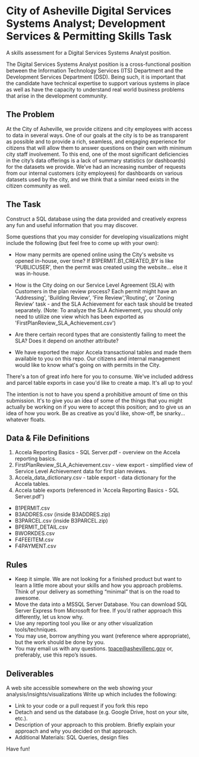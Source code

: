 # City of Asheville Digital Services Systems Analyst; Development Services & Permitting Skills Task
A skills assessment for a Digital Services Systems Analyst position.

The Digital Services Systems Analyst position is a cross-functional position between the Information Technology Services (ITS) Department and the Development Services Department (DSD).  Being such, it is important that the candidate have technical expertise to support various systems in place as well as have the capacity to understand real world business problems that arise in the development community.

## The Problem

At the City of Asheville, we provide citizens and city employees with access to data in several ways. One of our goals at the city is to be as transparent as possible and to provide a rich, seamless, and engaging experience for citizens that will allow them to answer questions on their own with minimum city staff involvement. To this end, one of the most significant deficiencies in the city’s data offerings is a lack of summary statistics (or dashboards) for the datasets we provide. We’ve had an increasing number of requests from our internal customers (city employees) for dashboards on various datasets used by the city, and we think that a similar need exists in the citizen community as well. 

## The Task 

Construct a SQL database using the data provided and creatively express any fun and useful information that you may discover. 

Some questions that you may consider for developing visualizations might include the following (but feel free to come up with your own):

  * How many permits are opened online using the City's website vs opened in-house, over time? If B1PERMIT.B1_CREATED_BY is like 'PUBLICUSER', then the permit was created using the website... else it was in-house. 

  * How is the City doing on our Service Level Agreement (SLA) with Customers in the plan review process?  Each permit might have an 'Addressing', 'Building Review', 'Fire Review','Routing', or 'Zoning Review' task - and the SLA Achievement for each task should be treated separately.  (Note: To analyze the SLA Achievement, you should only need to utilize one view which has been exported as 'FirstPlanReview_SLA_Achievement.csv')

  * Are there certain record types that are consistently failing to meet the SLA? Does it depend on another attribute? 

  * We have exported the major Accela transactional tables and made them available to you on this repo.  Our citizens and internal management would like to know what's going on with permits in the City.  

There's a ton of great info here for you to consume.  We've included address and parcel table exports in case you'd like to create a map.  It's all up to you!

The intention is not to have you spend a prohibitive amount of time on this submission.  It's to give you an idea of some of the things that you might actually be working on if you were to accept this position; and to give us an idea of how you work.  Be as creative as you'd like, show-off, be snarky... whatever floats.

## Data & File Definitions

1. Accela Reporting Basics - SQL Server.pdf - overview on the Accela reporting basics.
2. FirstPlanReview_SLA_Achievement.csv - view export - simplified view of Service Level Achievement data for first plan reviews.
3. Accela_data_dictionary.csv - table export - data dictionary for the Accela tables.
4. Accela table exports (referenced in 'Accela Reporting Basics - SQL Server.pdf')
  * B1PERMIT.csv
  * B3ADDRES.csv (inside B3ADDRES.zip)
  * B3PARCEL.csv (inside B3PARCEL.zip)
  * BPERMIT_DETAIL.csv
  * BWORKDES.csv
  * F4FEEITEM.csv
  * F4PAYMENT.csv

## Rules

  * Keep it simple. We are not looking for a finished product but want to learn a little more about your skills and how you approach problems. Think of your delivery as something “minimal” that is on the road to awesome.
  * Move the data into a MSSQL Server Database. You can download SQL Server Express from Microsoft for free. If you’d rather approach this differently, let us know why.
  * Use any reporting tool you like or any other visualization tools/techniques.
  * You may use, borrow anything you want (reference where appropriate), but the work should be done by you.
  * You may email us with any questions. tpace@ashevillenc.gov or, preferably, use this repo’s issues.

## Deliverables
A web site accessible somewhere on the web showing your analysis/insights/visualizations 
Write up which includes the following:
  * Link to your code or a pull request if you fork this repo
  * Detach and send us the database (e.g. Google Drive, host on your site, etc.).
  * Description of your approach to this problem. Briefly explain your approach and why you decided on that approach.
  * Additional Materials: SQL Queries, design files

Have fun!
